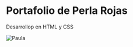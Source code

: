 # Portafolio de Perla Rojas

Desarrollop en HTML y CSS 


![Paula](https://user-images.githubusercontent.com/51276791/213897584-460c96a6-45cb-4fbc-820d-4ad45bf8f97c.png)
